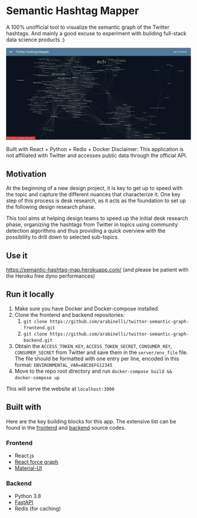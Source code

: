 # Semantic Hashtag Mapper

A 100% unofficial tool to visualize the semantic graph of the Twitter hashtags. And mainly a good excuse to experiment with building full-stack data science products :)

![Screenshot of the app](img/screenshot_graph.png)

Built with React + Python + Redis + Docker
Disclaimer: This application is not affiliated with Twitter and accesses public data through the official API.

## Motivation

At the beginning of a new design project, it is key to get up to speed with the topic and capture the different nuances that characterize it. One key step of this process is desk research, as it acts as the foundation to set up the following design research phase.

This tool aims at helping design teams to speed up the initial desk research phase, organizing the hashtags from Twitter in topics using community detection algorithms and thus providing a quick overview with the possibility to drill down to selected sub-topics.

## Use it

https://semantic-hashtag-map.herokuapp.com/ (and please be patient with the Heroku free dyno performances)

## Run it locally

1. Make sure you have Docker and Docker-compose installed.
2. Clone the frontend and backend repositories:
   1. `git clone https://github.com/arabinelli/twitter-semantic-graph-frontend.git`
   2. `git clone https://github.com/arabinelli/twitter-semantic-graph-backend.git`
3. Obtain the `ACCESS_TOKEN_KEY`, `ACCESS_TOKEN_SECRET`, `CONSUMER_KEY`, `CONSUMER_SECRET` from Twitter and save them in the `server/env_file` file. The file should be formatted with one entry per line, encoded in this format: `ENVIRONMENTAL_VAR=ABCDEFG12345`
4. Move to the repo root directory and run `docker-compose build && docker-compose up`

This will serve the website at `localhost:3000`

## Built with

Here are the key building blocks for this app. The extensive list can be found in the [frontend](https://github.com/arabinelli/twitter-semantic-graph-frontend) and [backend](https://github.com/arabinelli/twitter-semantic-graph-backend) source codes.

### Frontend

- React.js
- [React force graph](https://github.com/vasturiano/react-force-graph)
- [Material-UI](https://material-ui.com/)

### Backend

- Python 3.8
- [FastAPI](https://fastapi.tiangolo.com/)
- Redis (for caching)
